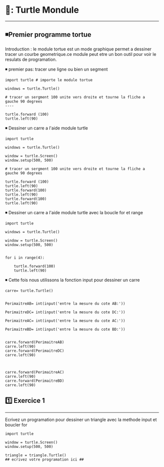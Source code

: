 
# 🔖: Turtle Mondule
----------------------

## ◾Premier programme tortue

Introduction : le module tortue est un mode graphique permet a dessiner tracer un courbe geometrique.ce module peut etre un bon outil pour voir le resulats de 
programation.

◾ premier pas: tracer une ligne ou bien un segment 
```
import turtle # importe le module tortue

windows = turtle.Turtle() 

# tracer un sergment 100 unite vers droite et tourne la fliche a gauche 90 degrees
----

turtle.forward (100)
turtle.left(90)

```
◾ Dessiner un carre a l'aide module turtle

```
import turtle 

windows = turtle.Turtle()

window = turtle.Screen()
window.setup(500, 500)

# tracer un sergment 100 unite vers droite et tourne la fliche a gauche 90 degrees

turtle.forward (100)
turtle.left(90)
turtle.forward(100)
turtle.left(90)
turtle.forward(100)
turtle.left(90)
```
◾ Dessiner un carre a l'aide module turtle avec la boucle for et range 

```
import turtle 

windows = turtle.Turtle()

window = turtle.Screen()
window.setup(500, 500)


for i in range(4):
    
    turtle.forward(100)
    turtle.left(90)
```

◾ Cette fois nous utilissons la fonction input pour dessiner un carre 
```
carre= turtle.Turtle()


PerimaitreAB= int(input('entre la mesure du cote AB:'))

PerimaitreDC= int(input('entre la mesure du cote DC:'))

PerimaitreAC= int(input('entre la mesure du cote AC:'))

PerimaitreBD= int(input('entre la mesure du cote BD:'))


carre.forward(PerimaitreAB)
carre.left(90)
carre.forward(PerimaitreDC)
carre.left(90)



carre.forward(PerimaitreAC)
carre.left(90)
carre.forward(PerimaitreBD)
carre.left(90)
```

## :one: Exercice 1
-------------------

Ecrivez un programation pour dessiner un triangle avec la methode input et boucler for 
```
import turtle

window = turtle.Screen()
window.setup(500, 500)

triangle = triangle.Turtle()
## ecrivez votre programation ici ##
```

